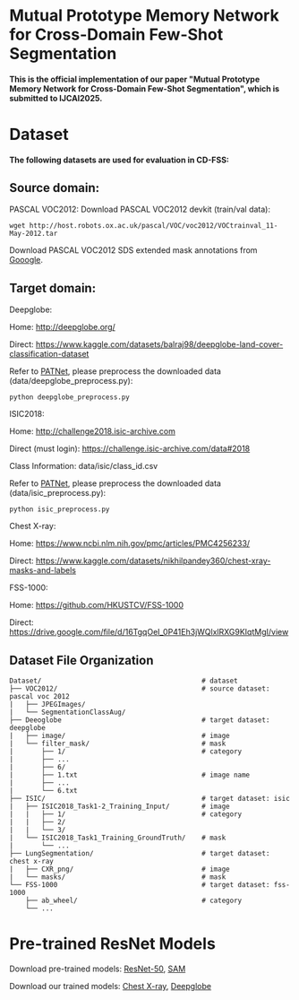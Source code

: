 # Mutual Prototype Memory Network for Cross-Domain Few-Shot Segmentation

#### This is the official implementation of our paper "Mutual Prototype Memory Network for Cross-Domain Few-Shot Segmentation", which is submitted to IJCAI2025.

# Dataset

#### The following datasets are used for evaluation in CD-FSS:

## Source domain:
  PASCAL VOC2012: Download PASCAL VOC2012 devkit (train/val data):  
  
    wget http://host.robots.ox.ac.uk/pascal/VOC/voc2012/VOCtrainval_11-May-2012.tar

  Download PASCAL VOC2012 SDS extended mask annotations from [Gooogle](https://drive.google.com/file/d/10zxG2VExoEZUeyQl_uXga2OWHjGeZaf2/view).

## Target domain:
  Deepglobe:
  
  Home: http://deepglobe.org/
  
  Direct: https://www.kaggle.com/datasets/balraj98/deepglobe-land-cover-classification-dataset
  
  Refer to [PATNet](https://github.com/slei109/PATNet), please preprocess the downloaded data (data/deepglobe_preprocess.py):

    python deepglobe_preprocess.py 

  ISIC2018:

  Home: http://challenge2018.isic-archive.com

  Direct (must login): https://challenge.isic-archive.com/data#2018

  Class Information: data/isic/class_id.csv

  Refer to [PATNet](https://github.com/slei109/PATNet), please preprocess the downloaded data (data/isic_preprocess.py):

    python isic_preprocess.py

  Chest X-ray:

  Home: https://www.ncbi.nlm.nih.gov/pmc/articles/PMC4256233/

  Direct: https://www.kaggle.com/datasets/nikhilpandey360/chest-xray-masks-and-labels

  FSS-1000:
  
  Home: https://github.com/HKUSTCV/FSS-1000
  
  Direct: https://drive.google.com/file/d/16TgqOeI_0P41Eh3jWQlxlRXG9KIqtMgI/view

## Dataset File Organization

    Dataset/                                        # dataset
    ├── VOC2012/                                    # source dataset: pascal voc 2012
    |   ├── JPEGImages/
    |   └── SegmentationClassAug/
    ├── Deeoglobe                                   # target dataset: deepglobe
    |   ├── image/                                  # image
    |   └── filter_mask/                            # mask
    |       ├── 1/                                  # category
    |       ├── ...                                 
    |       ├── 6/
    |       ├── 1.txt                               # image name
    |       ├── ...  
    |       └── 6.txt    
    ├── ISIC/                                       # target dataset: isic
    |   ├── ISIC2018_Task1-2_Training_Input/        # image
    |   |   ├── 1/                                  # category
    |   |   ├── 2/
    |   |   └── 3/
    |   └── ISIC2018_Task1_Training_GroundTruth/    # mask
    |       └── ...
    ├── LungSegmentation/                           # target dataset: chest x-ray
    |   ├── CXR_png/                                # image
    |   └── masks/                                  # mask
    └── FSS-1000                                    # target dataset: fss-1000
        ├── ab_wheel/                               # category
        └── ...

# Pre-trained ResNet Models

Download pre-trained models: [ResNet-50](https://drive.google.com/file/d/1FTwDMAddcLrWK8Q_yy7E1uaAMYUVvhhn/view?usp=drive_link), [SAM](https://drive.google.com/file/d/1pYBYPUM8JFQQAJD5kkIVutVGy4DcFgqw/view?usp=drive_link)

Download our trained models: [Chest X-ray](https://drive.google.com/file/d/1pmGwI39Rqxvi2qaxJzp3Hxcetxz2PUKE/view?usp=drive_link), [Deepglobe](https://drive.google.com/file/d/1jZt3kFv996-U-I3KD4K0qEvX3S6qM2My/view?usp=drive_link)











  
